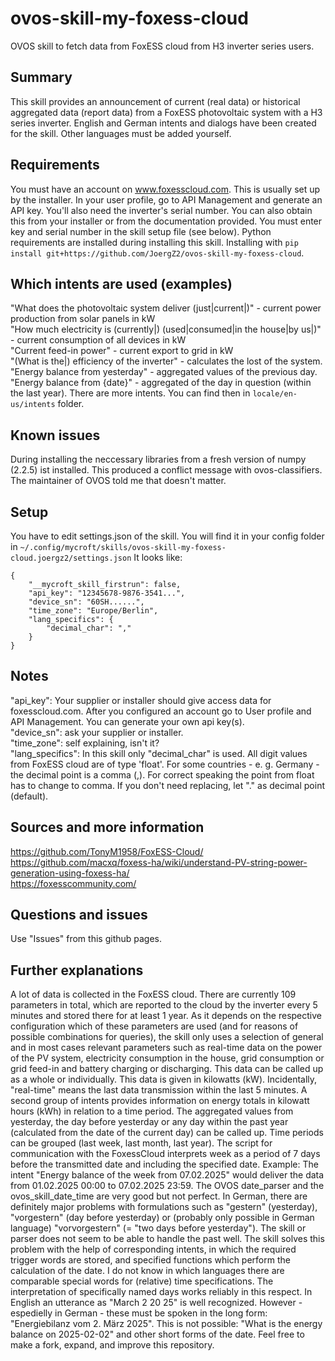 # ovos-skill-my-foxess-cloud
OVOS skill to fetch data from FoxESS cloud from H3 inverter series users.
## Summary
This skill provides an announcement of current (real data) or historical aggregated data (report data) from a FoxESS photovoltaic system with a H3 series inverter. English and German intents and dialogs have been created for the skill. Other languages must be added yourself.
## Requirements
You must have an account on www.foxesscloud.com. This is usually set up by the installer. In your user profile, go to API Management and generate an API key. You'll also need the inverter's serial number. You can also obtain this from your installer or from the documentation provided. You must enter key and serial number in the skill setup file (see below). Python requirements are installed during installing this skill. Installing with ```pip install git+https://github.com/JoergZ2/ovos-skill-my-foxess-cloud```.
## Which intents are used (examples)
"What does the photovoltaic system deliver (just|current|)" - current power production from solar panels in kW  
"How much electricity is (currently|) (used|consumed|in the house|by us|)" - current consumption of all devices in kW  
"Current feed-in power" - current export to grid in kW  
"(What is the|) efficiency of the inverter" - calculates the lost of the system.
"Energy balance from yesterday" - aggregated values of the previous day.
"Energy balance from {date}" - aggregated of the day in question (within the last year).
There are more intents. You can find then in ```locale/en-us/intents``` folder.
## Known issues
During installing the neccessary libraries from a fresh version of numpy (2.2.5) ist installed. This produced a conflict message with ovos-classifiers. The maintainer of OVOS told me that doesn't matter.
## Setup
You have to edit settings.json of the skill. You will find it in your config folder in ```~/.config/mycroft/skills/ovos-skill-my-foxess-cloud.joergz2/settings.json``` It looks like:
```
{
    "__mycroft_skill_firstrun": false,
    "api_key": "12345678-9876-3541...",
    "device_sn": "60SH......",
    "time_zone": "Europe/Berlin",
    "lang_specifics": {
        "decimal_char": ","
    }
}
```
## Notes
"api_key": Your supplier or installer should give access data for foxesscloud.com. After you configured an account go to User profile and API Management. You can generate your own api key(s).  
"device_sn": ask your supplier or installer.  
"time_zone": self explaining, isn't it?  
"lang_specifics": In this skill only "decimal_char" is used. All digit values from FoxESS cloud are of type 'float'. For some countries - e. g. Germany - the decimal point is a comma (,). For correct speaking the point from float has to change to comma. If you don't need replacing, let "." as decimal point (default).  
## Sources and more information
https://github.com/TonyM1958/FoxESS-Cloud/  
https://github.com/macxq/foxess-ha/wiki/understand-PV-string-power-generation-using-foxess-ha/  
https://foxesscommunity.com/  
## Questions and issues
Use "Issues" from this github pages.
## Further explanations
A lot of data is collected in the FoxESS cloud. There are currently 109 parameters in total, which are reported to the cloud by the inverter every 5 minutes and stored there for at least 1 year. As it depends on the respective configuration which of these parameters are used (and for reasons of possible combinations for queries), the skill only uses a selection of general and in most cases relevant parameters such as real-time data on the power of the PV system, electricity consumption in the house, grid consumption or grid feed-in and battery charging or discharging. This data can be called up as a whole or individually. This data is given in kilowatts (kW). Incidentally, "real-time" means the last data transmission within the last 5 minutes.
A second group of intents provides information on energy totals in kilowatt hours (kWh) in relation to a time period. The aggregated values from yesterday, the day before yesterday or any day within the past year (calculated from the date of the current day) can be called up.
Time periods can be grouped (last week, last month, last year). The script for communication with the FoxessCloud interprets week as a period of 7 days before the transmitted date and including the specified date. Example: The intent "Energy balance of the week from 07.02.2025" would deliver the data from 01.02.2025 00:00 to 07.02.2025 23:59.
The OVOS date_parser and the ovos_skill_date_time are very good but not perfect. In German, there are definitely major problems with formulations such as "gestern" (yesterday), "vorgestern" (day before yesterday) or (probably only possible in German language) "vorvorgestern" (= "two days before yesterday"). The skill or parser does not seem to be able to handle the past well. The skill solves this problem with the help of corresponding intents, in which the required trigger words are stored, and specified functions which perform the calculation of the date. I do not know in which languages there are comparable special words for (relative) time specifications.
The interpretation of specifically named days works reliably in this respect. In English an utterance as "March 2 20 25" is well recognized. However - espedielly in German - these must be spoken in the long form: "Energiebilanz vom 2. März 2025". This is not possible: "What is the energy balance on 2025-02-02" and other short forms of the date.
Feel free to make a fork, expand, and improve this repository.